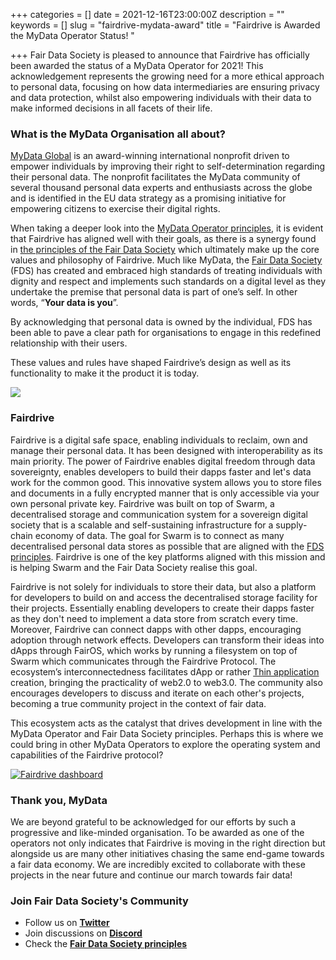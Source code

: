 +++
categories = []
date = 2021-12-16T23:00:00Z
description = ""
keywords = []
slug = "fairdrive-mydata-award"
title = "Fairdrive is Awarded the MyData Operator Status! "

+++
Fair Data Society is pleased to announce that Fairdrive has officially been awarded the status of a MyData Operator for 2021! This acknowledgement represents the growing need for a more ethical approach to personal data, focusing on how data intermediaries are ensuring privacy and data protection, whilst also empowering individuals with their data to make informed decisions in all facets of their life.

### What is the MyData Organisation all about?

[MyData Global](https://mydata.org/) is an award-winning international nonprofit driven to empower individuals by improving their right to self-determination regarding their personal data. The nonprofit facilitates the MyData community of several thousand personal data experts and enthusiasts across the globe and is identified in the EU data strategy as a promising initiative for empowering citizens to exercise their digital rights.

When taking a deeper look into the [MyData Operator principles](https://mydata.org/wp-content/uploads/sites/5/2020/04/Understanding-Mydata-Operators-pages.pdf), it is evident that Fairdrive has aligned well with their goals, as there is a synergy found in [the principles of the Fair Data Society](https://principles.fairdatasociety.org/) which ultimately make up the core values and philosophy of Fairdrive. Much like MyData, the [Fair Data Society](https://fairdatasociety.org/) (FDS) has created and embraced high standards of treating individuals with dignity and respect and implements such standards on a digital level as they undertake the premise that personal data is part of one’s self. In other words, “**Your data is you**”.

By acknowledging that personal data is owned by the individual, FDS has been able to pave a clear path for organisations to engage in this redefined relationship with their users.

These values and rules have shaped Fairdrive’s design as well as its functionality to make it the product it is today.

[![](/uploads/mydata-operators-2021.png)](https://mydata.org/wp-content/uploads/sites/5/2020/04/Understanding-Mydata-Operators-pages.pdf "MyData operators principles")

### Fairdrive

Fairdrive is a digital safe space, enabling individuals to reclaim, own and manage their personal data. It has been designed with interoperability as its main priority. The power of Fairdrive enables digital freedom through data sovereignty, enables developers to build their dapps faster and let's data work for the common good. This innovative system allows you to store files and documents in a fully encrypted manner that is only accessible via your own personal private key. Fairdrive was built on top of Swarm, a decentralised storage and communication system for a sovereign digital society that is a scalable and self-sustaining infrastructure for a supply-chain economy of data. The goal for Swarm is to connect as many decentralised personal data stores as possible that are aligned with the [FDS principles](https://principles.fairdatasociety.org/). Fairdrive is one of the key platforms aligned with this mission and is helping Swarm and the Fair Data Society realise this goal.

Fairdrive is not solely for individuals to store their data, but also a platform for developers to build on and access the decentralised storage facility for their projects. Essentially enabling developers to create their dapps faster as they don't need to implement a data store from scratch every time. Moreover, Fairdrive can connect dapps with other dapps, encouraging adoption through network effects. Developers can transform their ideas into dApps through FairOS, which works by running a filesystem on top of Swarm which communicates through the Fairdrive Protocol. The ecosystem’s interconnectedness facilitates dApp or rather [Thin application](https://www.placeholder.vc/blog/2020/1/30/thin-applications) creation, bringing the practicality of web2.0 to web3.0. The community also encourages developers to discuss and iterate on each other's projects, becoming a true community project in the context of fair data.

This ecosystem acts as the catalyst that drives development in line with the MyData Operator and Fair Data Society principles. Perhaps this is where we could bring in other MyData Operators to explore the operating system and capabilities of the Fairdrive protocol?

[![Fairdrive dashboard](/uploads/fairdrive-ethereum-swarm-fair-data-society.png "Fairdrive")](https://fairdrive.fairdatasociety.org/ "Fairdrive website")

### Thank you, MyData

We are beyond grateful to be acknowledged for our efforts by such a progressive and like-minded organisation. To be awarded as one of the operators not only indicates that Fairdrive is moving in the right direction but alongside us are many other initiatives chasing the same end-game towards a fair data economy. We are incredibly excited to collaborate with these projects in the near future and continue our march towards fair data!

### Join Fair Data Society's Community

* Follow us on [**Twitter**](https://twitter.com/fairdatasociety)
* Join discussions on [**Discord**](https://discord.gg/rFNHaTZM)
* Check the [**Fair Data Society principles**](https://principles.fairdatasociety.org/)